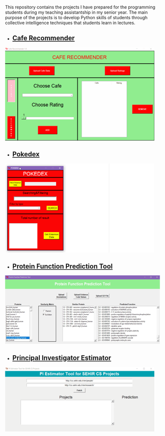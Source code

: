 This repository contains the projects I have prepared for the programming students during my teaching assistantship in my senior year. The main purpose of the projects is to develop Python skills of students through collective intelligence techniques that students learn in lectures.

* ## [Cafe Recommender](https://github.com/aliemreoz/ta-projects/tree/master/Cafe%20Recommender)
<img src="https://github.com/aliemreoz/ta-projects/blob/master/Cafe%20Recommender/mp2.gif" width="486" height="303" />

* ## [Pokedex](https://github.com/aliemreoz/ta-projects/tree/master/Pokedex)
<img src="https://raw.githubusercontent.com/aliemreoz/ta-projects/master/Pokedex/Pokedex.gif?token=AFU3S43CJJEON2XESO3FCLS5FDBDW" width="486" height="290" />

* ## [Protein Function Prediction Tool](https://github.com/aliemreoz/ta-projects/tree/master/Protein%20Function%20Prediction%20Tool)
<img src="https://raw.githubusercontent.com/aliemreoz/ta-projects/master/Protein%20Function%20Prediction%20Tool/Screenshot_2.png?token=AFU3S46EXUGTVARLVTOZLJC5FDDCU" width="570" height="223" />

* ## [Principal Investigator Estimator](https://github.com/aliemreoz/ta-projects/tree/master/Principal%20Investigator%20Estimator)
<img src="https://raw.githubusercontent.com/aliemreoz/ta-projects/master/Principal%20Investigator%20Estimator/PIEstimator.gif?token=AFU3S44YDU43N6RUGU2XGOC5FDDXQ" width="486" height="210" />
